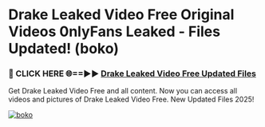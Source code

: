 # Drake Leaked Video Free Original Videos 0nlyFans Leaked - Files Updated! (boko)

<h3>🔴 CLICK HERE 🌐==►► <a href="https://tinyurl.com/3hn5wdd3" rel="nofollow">Drake Leaked Video Free Updated Files</a></h3>

Get Drake Leaked Video Free and all content. Now you can access all videos and pictures of Drake Leaked Video Free. New Updated Files 2025!

[![boko](https://i.imgur.com/4HnBqBT.gif)](https://tinyurl.com/3hn5wdd3)
